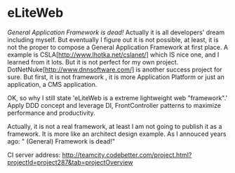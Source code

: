 eLiteWeb
========
*General Application Framework is dead!* Actually it is all developers' dream including myself. 
But eventually I figure out it is not possible, at least, it is not the proper to 
compose a General Application Framework at first place.
A example is CSLA[http://www.lhotka.net/cslanet/] which IS nice one, and I learned from it lots. But it
is not perfect for my own project. 
DotNetNuke[http://www.dnnsoftware.com/] is another success project for sure. But first, it is not framework
, it is more Application Platform or just an application, a CMS application.

OK, so why I still state 'eLiteWeb is a extreme lightweight web "framework".' 
Apply DDD concept and leverage DI, FrontController patterns to maximize performance and productivity.

Actually, it is not a real framework, at least I am not going to publish it as a framework. It is more like an architect design example. As I annouced years ago: " (General) Framework is dead!"

CI server address: http://teamcity.codebetter.com/project.html?projectId=project287&tab=projectOverview
